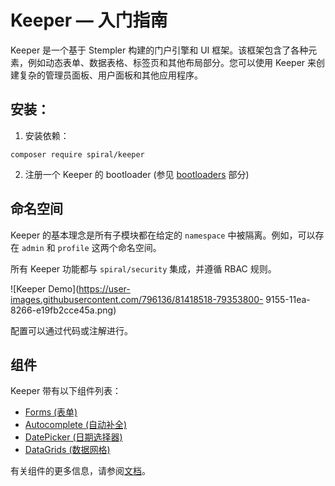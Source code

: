 # Keeper — 入门指南

Keeper 是一个基于 Stempler 构建的门户引擎和 UI 框架。该框架包含了各种元素，例如动态表单、数据表格、标签页和其他布局部分。您可以使用 Keeper 来创建复杂的管理员面板、用户面板和其他应用程序。

## 安装：

1. 安装依赖：

```terminal
composer require spiral/keeper
```

2. 注册一个 Keeper 的 bootloader (参见 [bootloaders](../keeper/bootloaders.md) 部分)

## 命名空间

Keeper 的基本理念是所有子模块都在给定的 `namespace` 中被隔离。例如，可以存在 `admin` 和 `profile` 这两个命名空间。

所有 Keeper 功能都与 `spiral/security` 集成，并遵循 RBAC 规则。

![Keeper Demo](https://user-images.githubusercontent.com/796136/81418518-79353800-
9155-11ea-8266-e19fb2cce45a.png)

配置可以通过代码或注解进行。

## 组件

Keeper 带有以下组件列表：

- [Forms (表单)](../keeper/components.md)
- [Autocomplete (自动补全)](../keeper/components.md)
- [DatePicker (日期选择器)](../keeper/components.md)
- [DataGrids (数据网格)](../keeper/components.md)

有关组件的更多信息，请参阅[文档](https://github.com/spiral/app-keeper)。
